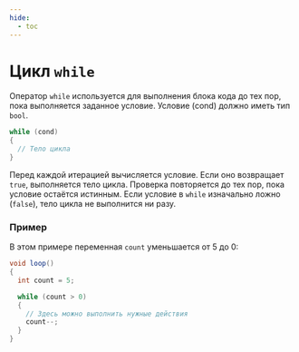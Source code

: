 ```yaml
---
hide:
  - toc
---
```


# Цикл `while`

Оператор `while` используется для выполнения блока кода до тех пор, пока выполняется заданное условие. Условие (cond) должно иметь тип `bool`.
```cs
while (cond) 
{
  // Тело цикла
}
```
Перед каждой итерацией вычисляется условие. Если оно возвращает `true`, выполняется тело цикла. Проверка повторяется до тех пор, пока условие остаётся истинным. Если условие в `while` изначально ложно (`false`), тело цикла не выполнится ни разу.

### Пример
В этом примере переменная `count` уменьшается от 5 до 0:
```cs
void loop()
{
  int count = 5;

  while (count > 0)
  {
    // Здесь можно выполнить нужные действия
    count--;
  }
}
```